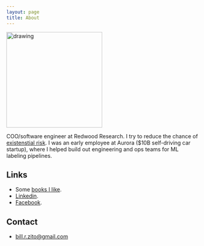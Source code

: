 ```yaml
---
layout: page
title: About
---
```


<img src="https://github.com/BillZito/billzito.github.io/blob/master/assets/bill_headshot.jpeg?raw=true" alt="drawing" width="250" height="250"/>

COO/software engineer at Redwood Research. I try to reduce the chance of [existenstial risk](https://en.wikipedia.org/wiki/Global_catastrophic_risk). I was an early employee at Aurora ($10B self-driving car startup), where I helped build out engineering and ops teams for ML labeling pipelines.


## Links
* Some [books I like](https://www.goodreads.com/review/list/107138592-bill-zito?shelf=five-stars&view=table).
* [Linkedin](https://www.linkedin.com/in/billzito/).
* [Facebook](https://www.facebook.com/billzito8/).


## Contact
* bill.r.zito@gmail.com
